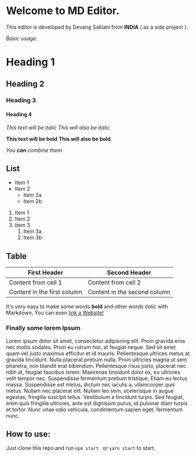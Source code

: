 
# Welcome to MD Editor.

This editor is developed by Devang Saklani from **INDIA**  ( as a side project ).
 
*Basic usage:*
# Heading 1
## Heading 2
### Heading 3
#### Heading 4

*This text will be italic*
_This will also be italic_

**This text will be bold**
__This will also be bold__

_You **can** combine them_


## List
* Item 1
* Item 2
  * Item 2a
  * Item 2b

1. Item 1
1. Item 2
1. Item 3
   1. Item 3a
   1. Item 3b

##  Table

First Header | Second Header
------------ | -------------
Content from cell 1 | Content from cell 2
Content in the first column | Content in the second column

It's very easy to make some words **bold** and other words *italic* with Markdown. You can even [link a Website!](https://devang-saklani.web.app)

### Finally some lorem Ipsum

Lorem ipsum dolor sit amet, consectetur adipiscing elit. Proin gravida eros nec mollis sodales. Proin eu rutrum nisi, at feugiat neque. Sed sit amet quam vel justo maximus efficitur et id mauris. Pellentesque ultrices metus at gravida tincidunt. Nulla placerat pretium nulla. Proin ultricies magna ut sem pharetra, non blandit erat bibendum. Pellentesque risus justo, placerat nec nibh at, feugiat faucibus lorem. Maecenas tincidunt dolor ex, eu ultricies velit tempor nec. Suspendisse fermentum pretium tristique. Etiam eu lectus massa. Suspendisse est metus, dictum nec iaculis a, ullamcorper quis metus. Nullam nec placerat elit. Nullam leo sem, scelerisque in augue egestas, fringilla suscipit tellus. Vestibulum a tincidunt turpis. Sed feugiat, enim quis fringilla ultricies, ante est dignissim purus, id pulvinar diam turpis et tortor. Nunc vitae odio vehicula, condimentum sapien eget, fermentum nunc.


## How to use:
Just clone this repo and run ` npm start  ` or ` yarn start ` to start.



